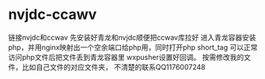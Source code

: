 # nvjdc-ccawv
链接nvjdc和ccwav
先安装好青龙和nvjdc顺便把ccwav库拉好
进入青龙容器安装php，并用nginx映射出一个空余端口给php用，同时打开php short_tag
可以正常访问php文件后把文件丢到青龙容器里
wxpusher设置好回调。
按需修改我的文件，比如自己文件的对应文件夹，
不清楚的联系QQ1176007248
